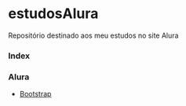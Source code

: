 # estudosAlura

Repositório destinado aos meu estudos no site Alura

### Index

### Alura
* [Bootstrap](https://github.com/Celmon/estudosAlura/tree/master/bootstrapCurso)
